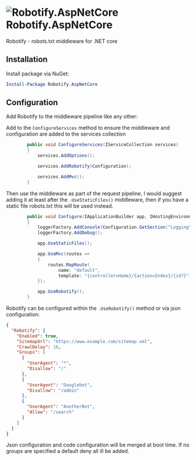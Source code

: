 # ![Robotify.AspNetCore](https://raw.githubusercontent.com/stormid/robotify.aspnetcore/master/docs/img/robot.png) Robotify.AspNetCore

Robotify - robots.txt middleware for .NET core

## Installation

Install package via NuGet:

```powershell
Install-Package Robotify.AspNetCore
```

## Configuration

Add Robotify to the middleware pipeline like any other:

Add to the `ConfigureServices` method to ensure the middleware and configuration are added to the services collection

```c#
        public void ConfigureServices(IServiceCollection services)
        {
            services.AddOptions();

            services.AddRobotify(Configuration);

            services.AddMvc();
        }
```

Then use the middleware as part of the request pipeline, I would suggest adding it at least after the `.UseStaticFiles()` middleware, then if you have a static file robots.txt this will be used instead.

```c#
        public void Configure(IApplicationBuilder app, IHostingEnvironment env, ILoggerFactory loggerFactory)
        {
            loggerFactory.AddConsole(Configuration.GetSection("Logging"));
            loggerFactory.AddDebug();

            app.UseStaticFiles();

            app.UseMvc(routes =>
            {
                routes.MapRoute(
                    name: "default",
                    template: "{controller=Home}/{action=Index}/{id?}");
            });

            app.UseRobotify();
        }
```

Robotify can be configured within the `.UseRobotify()` method or via json configuration:

```json
{
  "Robotify": {
    "Enabled": true,
    "SitemapUrl": "https://www.example.com/sitemap.xml",
    "CrawlDelay": 10,
    "Groups": [
      {
        "UserAgent": "*",
        "Disallow": "/"
      },
      {
        "UserAgent": "Googlebot",
        "Disallow": "/admin"
      },
      {
        "UserAgent": "AnotherBot",
        "Allow": "/search"
      }
    ]
  }
}
```

Json configuration and code configuration will be merged at boot time.  If no groups are specified a default deny all ill be added.